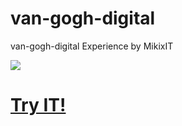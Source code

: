 # van-gogh-digital
van-gogh-digital Experience by MikixIT

![](preview-vgd.gif) 

# [Try IT!](https://van-gogh-digital-sknu.vercel.app/)

